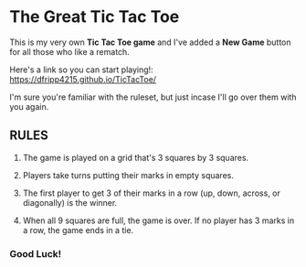 # The Great Tic Tac Toe

This is my very own **Tic Tac Toe game** and I've added a **New Game** button for all those who like a rematch. 

Here's a link so you can start playing!:  https://dfripp4215.github.io/TicTacToe/

I'm sure you're familiar with the ruleset, but just incase I'll go over them with you again.

## RULES

1. The game is played on a grid that's 3 squares by 3 squares.

2. Players take turns putting their marks in empty squares.

3. The first player to get 3 of their marks in a row (up, down, across, or diagonally) is the winner.

4. When all 9 squares are full, the game is over. If no player has 3 marks in a row, the game ends in a tie.

### Good Luck!